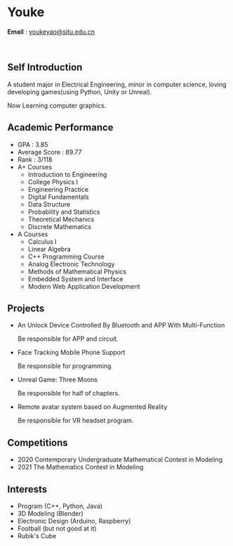 # Youke

**Email** : youkeyao@sjtu.edu.cn

</br>

## Self Introduction
A student major in Electrical Engineering, minor in computer science, loving developing games(using Python, Unity or Unreal).

Now Learning computer graphics.

## Academic Performance
- GPA : 3.85
- Average Score : 89.77
- Rank : 3/118
- A+ Courses
    - Introduction to Engineering
    - College Physics I
    - Engineering Practice
    - Digital Fundamentals
    - Data Structure
    - Probability and Statistics
    - Theoretical Mechanics
    - Discrete Mathematics
- A Courses
    - Calculus I
    - Linear Algebra
    - C++ Programming Course
    - Analog Electronic Technology
    - Methods of Mathematical Physics
    - Embedded System and Interface
    - Modern Web Application Development

## Projects
- An Unlock Device Controlled By Bluetooth and APP With Multi-Function

    Be responsible for APP and circuit.

- Face Tracking Mobile Phone Support

    Be responsible for programming.

- Unreal Game: Three Moons

    Be responsible for half of chapters.

- Remote avatar system based on Augmented Reality

    Be responsible for VR headset program.

## Competitions
- 2020 Contemporary Undergraduate Mathematical Contest in Modeling
- 2021 The Mathematics Contest in Modeling

## Interests
- Program (C++, Python, Java)
- 3D Modeling (Blender)
- Electronic Design (Arduino, Raspberry)
- Football (but not good at it)
- Rubik's Cube